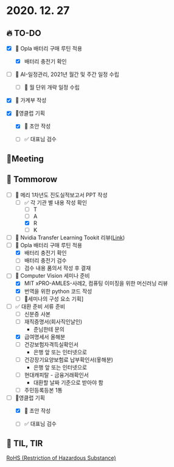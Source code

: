 # 2020. 12. 27

## 🔥 TO-DO

- [x] 🎨 Opla 배터리 구매 루틴 적용
  - [x] 배터리 충전기 확인
- [ ] 🎨 AI-일정관리, 2021년 월간 및 주간 일정 수립

  - [ ] 🎨 월 단위 개략 일정 수립
- [x] 🎨 가계부 작성
- [x] 🎉영클럽 기획
  - [x] 🎉 초안 작성
  - [ ] ✅ 대표님 검수




## :dizzy: ​Meeting




## 🚸 Tommorow

- [ ] 📝 메리 1차년도 진도실적보고서 PPT 작성
  - [ ] ✅ 각 기관 별 내용 작성 확인
    - [ ] T
    - [ ] A
    - [x] R
    - [ ] K
- [ ] 🎨 Nvidia Transfer Learning Tookit 리뷰([Link](https://developer.nvidia.com/transfer-learning-toolkit))
- [ ] 🎨 Opla 배터리 구매 루틴 적용
  - [x] 배터리 충전기 확인
  - [ ] 배터리 충전기 검수
  - [ ] 검수 내용 품의서 작성 후 결재
- [ ] 🎉 Computer Vision 세미나 준비
  - [x] MIT xPRO-AMLES-사례2, 컴퓨팅 이미징을 위한 머신러닝 리뷰
  - [x] 번역을 위한 python 코드 작성
  - [ ] 🎨세미나의 구성 요소 기획]
- [ ] ✅ 대환 준비 서류 준비
  - [ ] 신분증 사본
  - [ ] 재직증명서(회사직인날인)
    * 준님한테 문의
  - [x] 급여명세서 올해분
  - [ ] 건강보험자격득실확인서
    * 은행 앞 또는 인터넷으로
  - [ ] 건강장기요양보험료 납부확인서(옿해분)
    * 은행 앞 또는 인터넷으로
  - [ ] 현대캐피탈 - 금융거래확인서
    * 대환할 날짜 기준으로 받아야 함
  - [ ] 주민등록등본 1통
- [ ] 🎉영클럽 기획
  - [x] 🎉 초안 작성
  - [ ] ✅ 대표님 검수



## 📸 TIL, TIR

[RoHS (Restriction of Hazardous Substance)](http://www.isokr.com/product-rohs.htm)